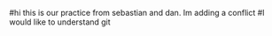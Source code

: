#hi this is our practice from sebastian and dan. Im adding a conflict 
#I would like to understand git
